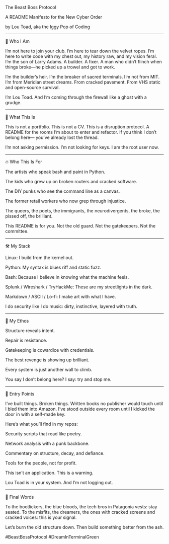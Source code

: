 The Beast Boss Protocol

A README Manifesto for the New Cyber Order

by Lou Toad, aka the Iggy Pop of Coding


---

👊 Who I Am

I’m not here to join your club. I’m here to tear down the velvet ropes. I’m here to write code with my chest out, my history raw, and my vision feral. I’m the son of Larry Adams. A builder. A fixer. A man who didn’t flinch when things broke—he picked up a trowel and got to work.

I’m the builder’s heir. I’m the breaker of sacred terminals. I’m not from MIT. I’m from Meridian street dreams. From cracked pavement. From VHS static and open-source survival.

I’m Lou Toad. And I’m coming through the firewall like a ghost with a grudge.


---

🎤 What This Is

This is not a portfolio. This is not a CV. This is a disruption protocol. A README for the rooms I’m about to enter and refactor. If you think I don’t belong here— you’ve already lost the thread.

I’m not asking permission. I’m not looking for keys. I am the root user now.


---

🔥 Who This Is For

The artists who speak bash and paint in Python.

The kids who grew up on broken routers and cracked software.

The DIY punks who see the command line as a canvas.

The former retail workers who now grep through injustice.

The queers, the poets, the immigrants, the neurodivergents, the broke, the pissed off, the brilliant.


This README is for you. Not the old guard. Not the gatekeepers. Not the committee.


---

🛠️ My Stack

Linux: I build from the kernel out.

Python: My syntax is blues riff and static fuzz.

Bash: Because I believe in knowing what the machine feels.

Splunk / Wireshark / TryHackMe: These are my streetlights in the dark.

Markdown / ASCII / Lo-fi: I make art with what I have.


I do security like I do music: dirty, instinctive, layered with truth.


---

🧱 My Ethos

Structure reveals intent.

Repair is resistance.

Gatekeeping is cowardice with credentials.

The best revenge is showing up brilliant.

Every system is just another wall to climb.


You say I don’t belong here? I say: try and stop me.


---

🚪 Entry Points

I’ve built things. Broken things. Written books no publisher would touch until I bled them into Amazon. I’ve stood outside every room until I kicked the door in with a self-made key.

Here’s what you’ll find in my repos:

Security scripts that read like poetry.

Network analysis with a punk backbone.

Commentary on structure, decay, and defiance.

Tools for the people, not for profit.


This isn’t an application. This is a warning.

Lou Toad is in your system. And I’m not logging out.


---

🖖 Final Words

To the bootlickers, the blue bloods, the tech bros in Patagonia vests: stay seated. To the misfits, the dreamers, the ones with cracked screens and cracked voices: this is your signal.

Let’s burn the old structure down. Then build something better from the ash.

#BeastBossProtocol #DreamInTerminalGreen



